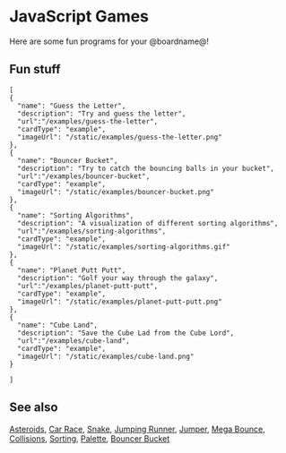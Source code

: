 # JavaScript Games

Here are some fun programs for your @boardname@!

## Fun stuff

```codecard
[
{
  "name": "Guess the Letter",
  "description": "Try and guess the letter",
  "url":"/examples/guess-the-letter",
  "cardType": "example",
  "imageUrl": "/static/examples/guess-the-letter.png"
},
{
  "name": "Bouncer Bucket",
  "description": "Try to catch the bouncing balls in your bucket",
  "url":"/examples/bouncer-bucket",
  "cardType": "example",
  "imageUrl": "/static/examples/bouncer-bucket.png"
},
{
  "name": "Sorting Algorithms",
  "description": "A visualization of different sorting algorithms",
  "url":"/examples/sorting-algorithms",
  "cardType": "example",
  "imageUrl": "/static/examples/sorting-algorithms.gif"
},
{
  "name": "Planet Putt Putt",
  "description": "Golf your way through the galaxy",
  "url":"/examples/planet-putt-putt",
  "cardType": "example",
  "imageUrl": "/static/examples/planet-putt-putt.png"
},
{
  "name": "Cube Land",
  "description": "Save the Cube Lad from the Cube Lord",
  "url":"/examples/cube-land",
  "cardType": "example",
  "imageUrl": "/static/examples/cube-land.png"
}

]
```

## See also

[Asteroids](/examples/asteroids),
[Car Race](/examples/car-race),
[Snake](/examples/snake),
[Jumping Runner](/examples/runner),
[Jumper](/examples/jumper),
[Mega Bounce](/examples/mega-bounce),
[Collisions](/examples/collisions),
[Sorting](/examples/sorting),
[Palette](/examples/palette),
[Bouncer Bucket](/examples/bouncer-bucket)
